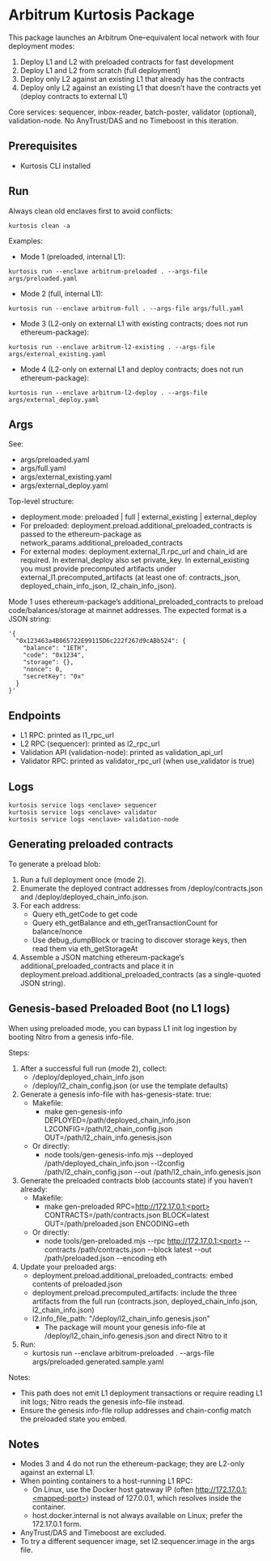 # Arbitrum Kurtosis Package

This package launches an Arbitrum One–equivalent local network with four deployment modes:
1) Deploy L1 and L2 with preloaded contracts for fast development
2) Deploy L1 and L2 from scratch (full deployment)
3) Deploy only L2 against an existing L1 that already has the contracts
4) Deploy only L2 against an existing L1 that doesn’t have the contracts yet (deploy contracts to external L1)

Core services: sequencer, inbox-reader, batch-poster, validator (optional), validation-node.
No AnyTrust/DAS and no Timeboost in this iteration.

## Prerequisites
- Kurtosis CLI installed

## Run
Always clean old enclaves first to avoid conflicts:
```
kurtosis clean -a
```

Examples:
- Mode 1 (preloaded, internal L1):
```
kurtosis run --enclave arbitrum-preloaded . --args-file args/preloaded.yaml
```
- Mode 2 (full, internal L1):
```
kurtosis run --enclave arbitrum-full . --args-file args/full.yaml
```
- Mode 3 (L2-only on external L1 with existing contracts; does not run ethereum-package):
```
kurtosis run --enclave arbitrum-l2-existing . --args-file args/external_existing.yaml
```
- Mode 4 (L2-only on external L1 and deploy contracts; does not run ethereum-package):
```
kurtosis run --enclave arbitrum-l2-deploy . --args-file args/external_deploy.yaml
```

## Args
See:
- args/preloaded.yaml
- args/full.yaml
- args/external_existing.yaml
- args/external_deploy.yaml

Top-level structure:
- deployment.mode: preloaded | full | external_existing | external_deploy
- For preloaded: deployment.preload.additional_preloaded_contracts is passed to the ethereum-package as network_params.additional_preloaded_contracts
- For external modes: deployment.external_l1.rpc_url and chain_id are required. In external_deploy also set private_key. In external_existing you must provide precomputed artifacts under external_l1.precomputed_artifacts (at least one of: contracts_json, deployed_chain_info_json, l2_chain_info_json).

Mode 1 uses ethereum-package’s additional_preloaded_contracts to preload code/balances/storage at mainnet addresses. The expected format is a JSON string:
```
'{
  "0x123463a4B065722E99115D6c222f267d9cABb524": {
    "balance": "1ETH",
    "code": "0x1234",
    "storage": {},
    "nonce": 0,
    "secretKey": "0x"
  }
}'
```

## Endpoints
- L1 RPC: printed as l1_rpc_url
- L2 RPC (sequencer): printed as l2_rpc_url
- Validation API (validation-node): printed as validation_api_url
- Validator RPC: printed as validator_rpc_url (when use_validator is true)

## Logs
```
kurtosis service logs <enclave> sequencer
kurtosis service logs <enclave> validator
kurtosis service logs <enclave> validation-node
```

## Generating preloaded contracts
To generate a preload blob:
1. Run a full deployment once (mode 2).
2. Enumerate the deployed contract addresses from /deploy/contracts.json and /deploy/deployed_chain_info.json.
3. For each address:
   - Query eth_getCode to get code
   - Query eth_getBalance and eth_getTransactionCount for balance/nonce
   - Use debug_dumpBlock or tracing to discover storage keys, then read them via eth_getStorageAt
4. Assemble a JSON matching ethereum-package’s additional_preloaded_contracts and place it in deployment.preload.additional_preloaded_contracts (as a single-quoted JSON string).

## Genesis-based Preloaded Boot (no L1 logs)
When using preloaded mode, you can bypass L1 init log ingestion by booting Nitro from a genesis info-file.

Steps:
1) After a successful full run (mode 2), collect:
   - /deploy/deployed_chain_info.json
   - /deploy/l2_chain_config.json (or use the template defaults)
2) Generate a genesis info-file with has-genesis-state: true:
   - Makefile:
     - make gen-genesis-info DEPLOYED=/path/deployed_chain_info.json L2CONFIG=/path/l2_chain_config.json OUT=/path/l2_chain_info.genesis.json
   - Or directly:
     - node tools/gen-genesis-info.mjs --deployed /path/deployed_chain_info.json --l2config /path/l2_chain_config.json --out /path/l2_chain_info.genesis.json
3) Generate the preloaded contracts blob (accounts state) if you haven’t already:
   - Makefile:
     - make gen-preloaded RPC=http://172.17.0.1:<port> CONTRACTS=/path/contracts.json BLOCK=latest OUT=/path/preloaded.json ENCODING=eth
   - Or directly:
     - node tools/gen-preloaded.mjs --rpc http://172.17.0.1:<port> --contracts /path/contracts.json --block latest --out /path/preloaded.json --encoding eth
4) Update your preloaded args:
   - deployment.preload.additional_preloaded_contracts: embed contents of preloaded.json
   - deployment.preload.precomputed_artifacts: include the three artifacts from the full run (contracts.json, deployed_chain_info.json, l2_chain_info.json)
   - l2.info_file_path: "/deploy/l2_chain_info.genesis.json"
     - The package will mount your genesis info-file at /deploy/l2_chain_info.genesis.json and direct Nitro to it
5) Run:
   - kurtosis run --enclave arbitrum-preloaded . --args-file args/preloaded.generated.sample.yaml

Notes:
- This path does not emit L1 deployment transactions or require reading L1 init logs; Nitro reads the genesis info-file instead.
- Ensure the genesis info-file rollup addresses and chain-config match the preloaded state you embed.

## Notes
- Modes 3 and 4 do not run the ethereum-package; they are L2-only against an external L1.
- When pointing containers to a host-running L1 RPC:
  - On Linux, use the Docker host gateway IP (often http://172.17.0.1:<mapped-port>) instead of 127.0.0.1, which resolves inside the container.
  - host.docker.internal is not always available on Linux; prefer the 172.17.0.1 form.
- AnyTrust/DAS and Timeboost are excluded.
- To try a different sequencer image, set l2.sequencer.image in the args file.
